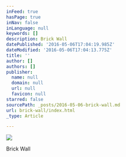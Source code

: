 ```yaml
---
inFeed: true
hasPage: true
inNav: false
inLanguage: null
keywords: []
description: Brick Wall
datePublished: '2016-05-06T17:04:19.985Z'
dateModified: '2016-05-06T17:04:13.775Z'
title: ''
author: []
authors: []
publisher:
  name: null
  domain: null
  url: null
  favicon: null
starred: false
sourcePath: _posts/2016-05-06-brick-wall.md
url: brick-wall/index.html
_type: Article

---
```

![](https://the-grid-user-content.s3-us-west-2.amazonaws.com/98dcab4a-0038-4de9-8a23-48d5d18e62b9.jpg)

Brick Wall